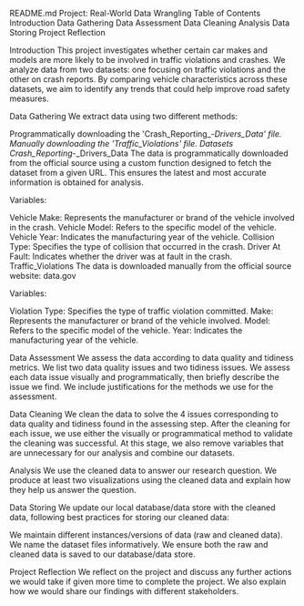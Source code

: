 README.md
Project: Real-World Data Wrangling
Table of Contents
Introduction
Data Gathering
Data Assessment
Data Cleaning
Analysis
Data Storing
Project Reflection
<a name="introduction"></a>

Introduction
This project investigates whether certain car makes and models are more likely to be involved in traffic violations and crashes. We analyze data from two datasets: one focusing on traffic violations and the other on crash reports. By comparing vehicle characteristics across these datasets, we aim to identify any trends that could help improve road safety measures.

<a name="data-gathering"></a>

Data Gathering
We extract data using two different methods:

Programmatically downloading the 'Crash_Reporting_-_Drivers_Data' file.
Manually downloading the 'Traffic_Violations' file.
Datasets
Crash_Reporting_-_Drivers_Data
The data is programmatically downloaded from the official source using a custom function designed to fetch the dataset from a given URL. This ensures the latest and most accurate information is obtained for analysis.

Variables:

Vehicle Make: Represents the manufacturer or brand of the vehicle involved in the crash.
Vehicle Model: Refers to the specific model of the vehicle.
Vehicle Year: Indicates the manufacturing year of the vehicle.
Collision Type: Specifies the type of collision that occurred in the crash.
Driver At Fault: Indicates whether the driver was at fault in the crash.
Traffic_Violations
The data is downloaded manually from the official source website: data.gov

Variables:

Violation Type: Specifies the type of traffic violation committed.
Make: Represents the manufacturer or brand of the vehicle involved.
Model: Refers to the specific model of the vehicle.
Year: Indicates the manufacturing year of the vehicle.
<a name="data-assessment"></a>

Data Assessment
We assess the data according to data quality and tidiness metrics. We list two data quality issues and two tidiness issues. We assess each data issue visually and programmatically, then briefly describe the issue we find. We include justifications for the methods we use for the assessment.

<a name="data-cleaning"></a>

Data Cleaning
We clean the data to solve the 4 issues corresponding to data quality and tidiness found in the assessing step. After the cleaning for each issue, we use either the visually or programmatical method to validate the cleaning was successful. At this stage, we also remove variables that are unnecessary for our analysis and combine our datasets.

<a name="analysis"></a>

Analysis
We use the cleaned data to answer our research question. We produce at least two visualizations using the cleaned data and explain how they help us answer the question.

<a name="data-storing"></a>

Data Storing
We update our local database/data store with the cleaned data, following best practices for storing our cleaned data:

We maintain different instances/versions of data (raw and cleaned data).
We name the dataset files informatively.
We ensure both the raw and cleaned data is saved to our database/data store.
<a name="project-reflection"></a>

Project Reflection
We reflect on the project and discuss any further actions we would take if given more time to complete the project. We also explain how we would share our findings with different stakeholders.
